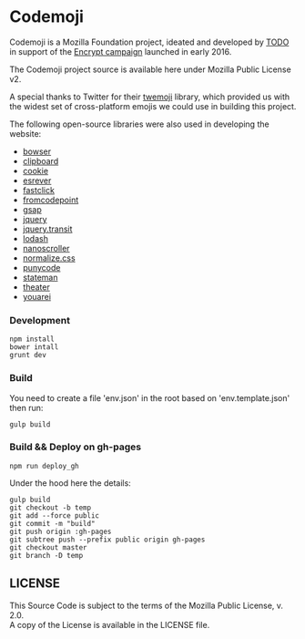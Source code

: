 # Codemoji

Codemoji is a Mozilla Foundation project, ideated and developed by [TODO](http://todo.to.it) in support of the [Encrypt campaign](https://advocacy.mozilla.org/encrypt) launched in early 2016.

The Codemoji project source is available here under Mozilla Public License v2.
 
A special thanks to Twitter for their [twemoji](https://github.com/twitter/twemoji) library, which provided us with the widest set of cross-platform emojis we could use in building this project.

The following open-source libraries were also used in developing the website:

- [bowser](https://github.com/ded/bowser)
- [clipboard](https://github.com/zenorocha/clipboard.js)
- [cookie](https://github.com/florian/cookie.js)
- [esrever](https://github.com/mathiasbynens/esrever)
- [fastclick](https://github.com/ftlabs/fastclick)
- [fromcodepoint](https://mths.be/fromcodepoint)
- [gsap](https://github.com/greensock/GreenSock-JS)
- [jquery](https://github.com/jquery/jquery-dist)
- [jquery.transit](https://github.com/rstacruz/jquery.transit)
- [lodash](https://github.com/lodash/lodash)
- [nanoscroller](https://github.com/lodash/lodash)
- [normalize.css](https://github.com/necolas/normalize.css)
- [punycode](https://github.com/bestiejs/punycode.js)
- [stateman](https://github.com/leeluolee/stateman)
- [theater](https://github.com/Zhouzi/TheaterJS)
- [youarei](https://github.com/purge/youarei.js)

### Development

	npm install
	bower intall
	grunt dev
	

### Build

You need to create a file 'env.json' in the root based on 'env.template.json' then run:

	gulp build
	
	
### Build && Deploy on gh-pages
	
	npm run deploy_gh

Under the hood here the details:

	gulp build
	git checkout -b temp
	git add --force public
	git commit -m "build"
	git push origin :gh-pages
	git subtree push --prefix public origin gh-pages
	git checkout master
	git branch -D temp


## LICENSE

This Source Code is subject to the terms of the Mozilla Public License, v. 2.0.  
A copy of the License is available in the LICENSE file.
